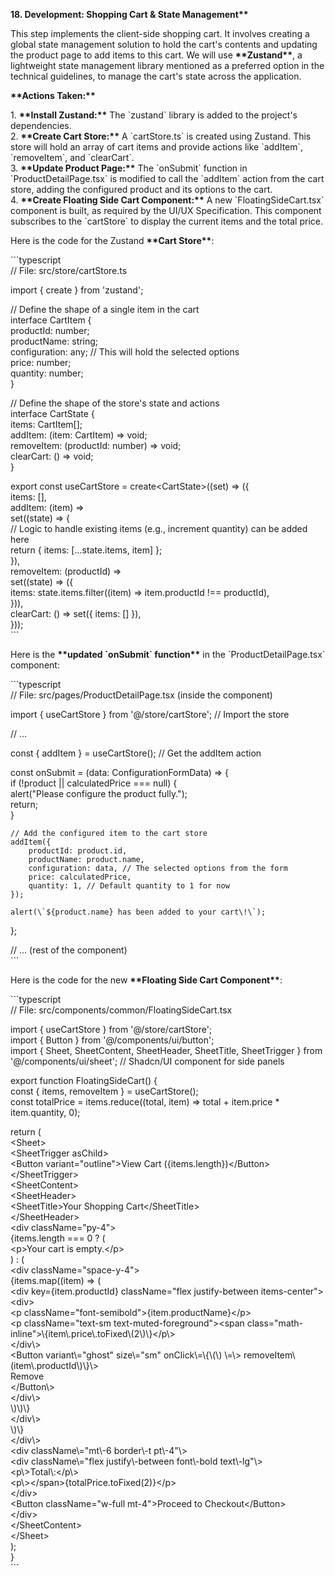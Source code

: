 **18\. Development: Shopping Cart & State Management\*\***

This step implements the client-side shopping cart. It involves creating a global state management solution to hold the cart's contents and updating the product page to add items to this cart. We will use **\*\*Zustand\*\***, a lightweight state management library mentioned as a preferred option in the technical guidelines, to manage the cart's state across the application.

**\*\*Actions Taken:\*\***

1\. **\*\*Install Zustand:\*\*** The \`zustand\` library is added to the project's dependencies.  
2\. **\*\*Create Cart Store:\*\*** A \`cartStore.ts\` is created using Zustand. This store will hold an array of cart items and provide actions like \`addItem\`, \`removeItem\`, and \`clearCart\`.  
3\. **\*\*Update Product Page:\*\*** The \`onSubmit\` function in \`ProductDetailPage.tsx\` is modified to call the \`addItem\` action from the cart store, adding the configured product and its options to the cart.  
4\. **\*\*Create Floating Side Cart Component:\*\*** A new \`FloatingSideCart.tsx\` component is built, as required by the UI/UX Specification. This component subscribes to the \`cartStore\` to display the current items and the total price.

Here is the code for the Zustand **\*\*Cart Store\*\***:

\`\`\`typescript  
// File: src/store/cartStore.ts

import { create } from 'zustand';

// Define the shape of a single item in the cart  
interface CartItem {  
 productId: number;  
 productName: string;  
 configuration: any; // This will hold the selected options  
 price: number;  
 quantity: number;  
}

// Define the shape of the store's state and actions  
interface CartState {  
 items: CartItem\[\];  
 addItem: (item: CartItem) \=\> void;  
 removeItem: (productId: number) \=\> void;  
 clearCart: () \=\> void;  
}

export const useCartStore \= create\<CartState\>((set) \=\> ({  
 items: \[\],  
 addItem: (item) \=\>  
 set((state) \=\> {  
 // Logic to handle existing items (e.g., increment quantity) can be added here  
 return { items: \[...state.items, item\] };  
 }),  
 removeItem: (productId) \=\>  
 set((state) \=\> ({  
 items: state.items.filter((item) \=\> item.productId \!== productId),  
 })),  
 clearCart: () \=\> set({ items: \[\] }),  
}));  
\`\`\`

Here is the **\*\*updated \`onSubmit\` function\*\*** in the \`ProductDetailPage.tsx\` component:

\`\`\`typescript  
// File: src/pages/ProductDetailPage.tsx (inside the component)

import { useCartStore } from '@/store/cartStore'; // Import the store

// ...

const { addItem } \= useCartStore(); // Get the addItem action

const onSubmit \= (data: ConfigurationFormData) \=\> {  
 if (\!product || calculatedPrice \=== null) {  
 alert("Please configure the product fully.");  
 return;  
 }

    // Add the configured item to the cart store
    addItem({
        productId: product.id,
        productName: product.name,
        configuration: data, // The selected options from the form
        price: calculatedPrice,
        quantity: 1, // Default quantity to 1 for now
    });

    alert(\`${product.name} has been added to your cart\!\`);

};

// ... (rest of the component)  
\`\`\`

Here is the code for the new **\*\*Floating Side Cart Component\*\***:

\`\`\`typescript  
// File: src/components/common/FloatingSideCart.tsx

import { useCartStore } from '@/store/cartStore';  
import { Button } from '@/components/ui/button';  
import { Sheet, SheetContent, SheetHeader, SheetTitle, SheetTrigger } from '@/components/ui/sheet'; // Shadcn/UI component for side panels

export function FloatingSideCart() {  
 const { items, removeItem } \= useCartStore();  
 const totalPrice \= items.reduce((total, item) \=\> total \+ item.price \* item.quantity, 0);

return (  
 \<Sheet\>  
 \<SheetTrigger asChild\>  
 \<Button variant="outline"\>View Cart ({items.length})\</Button\>  
 \</SheetTrigger\>  
 \<SheetContent\>  
 \<SheetHeader\>  
 \<SheetTitle\>Your Shopping Cart\</SheetTitle\>  
 \</SheetHeader\>  
 \<div className="py-4"\>  
 {items.length \=== 0 ? (  
 \<p\>Your cart is empty.\</p\>  
 ) : (  
 \<div className="space-y-4"\>  
 {items.map((item) \=\> (  
 \<div key={item.productId} className="flex justify-between items-center"\>  
 \<div\>  
 \<p className="font-semibold"\>{item.productName}\</p\>  
 \<p className="text-sm text-muted-foreground"\>\<span class="math-inline"\>\\{item\\.price\\.toFixed\\(2\\)\\}\</p\\\>  
\</div\\\>  
\<Button variant\\="ghost" size\\="sm" onClick\\=\\{\\(\\) \\=\\\> removeItem\\(item\\.productId\\)\\}\\\>  
Remove  
\</Button\\\>  
\</div\\\>  
\\)\\)\\}  
\</div\\\>  
\\)\\}  
\</div\\\>  
\<div className\\="mt\\-6 border\\-t pt\\-4"\\\>  
\<div className\\="flex justify\\-between font\\-bold text\\-lg"\\\>  
\<p\\\>Total\\:\</p\\\>  
\<p\\\>\</span\>{totalPrice.toFixed(2)}\</p\>  
 \</div\>  
 \<Button className="w-full mt-4"\>Proceed to Checkout\</Button\>  
 \</div\>  
 \</SheetContent\>  
 \</Sheet\>  
 );  
}  
\`\`\`
